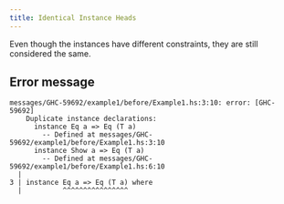 ```yaml
---
title: Identical Instance Heads
---
```


Even though the instances have different constraints, they are still considered the same.

## Error message

```
messages/GHC-59692/example1/before/Example1.hs:3:10: error: [GHC-59692]
    Duplicate instance declarations:
      instance Eq a => Eq (T a)
        -- Defined at messages/GHC-59692/example1/before/Example1.hs:3:10
      instance Show a => Eq (T a)
        -- Defined at messages/GHC-59692/example1/before/Example1.hs:6:10
  |
3 | instance Eq a => Eq (T a) where
  |          ^^^^^^^^^^^^^^^^
```
